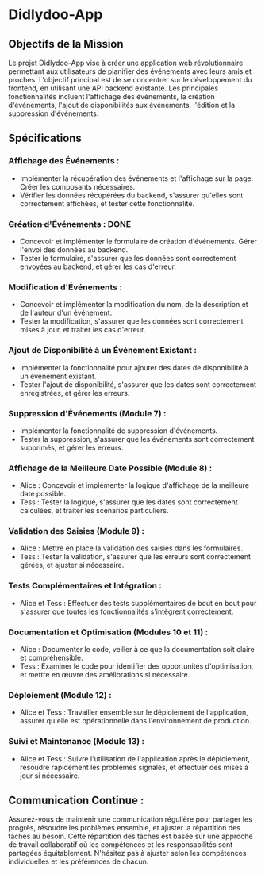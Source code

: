 # Didlydoo-App
## Objectifs de la Mission
Le projet Didlydoo-App vise à créer une application web révolutionnaire permettant aux utilisateurs de planifier des événements avec leurs amis et proches. L'objectif principal est de se concentrer sur le développement du frontend, en utilisant une API backend existante. Les principales fonctionnalités incluent l'affichage des événements, la création d'événements, l'ajout de disponibilités aux événements, l'édition et la suppression d'événements.

## Spécifications

### Affichage des Événements :
- Implémenter la récupération des événements et l'affichage sur la page. Créer les composants nécessaires.
- Vérifier les données récupérées du backend, s'assurer qu'elles sont correctement affichées, et tester cette fonctionnalité.
### ~~Création d'Événements~~ : DONE
- Concevoir et implémenter le formulaire de création d'événements. Gérer l'envoi des données au backend.
- Tester le formulaire, s'assurer que les données sont correctement envoyées au backend, et gérer les cas d'erreur.
### Modification d'Événements  :
- Concevoir et implémenter la modification du nom, de la description et de l'auteur d'un événement.
- Tester la modification, s'assurer que les données sont correctement mises à jour, et traiter les cas d'erreur.
### Ajout de Disponibilité à un Événement Existant :
- Implémenter la fonctionnalité pour ajouter des dates de disponibilité à un événement existant.
- Tester l'ajout de disponibilité, s'assurer que les dates sont correctement enregistrées, et gérer les erreurs.
### Suppression d'Événements (Module 7) :
- Implémenter la fonctionnalité de suppression d'événements.
- Tester la suppression, s'assurer que les événements sont correctement supprimés, et gérer les erreurs.
### Affichage de la Meilleure Date Possible (Module 8) :
- Alice : Concevoir et implémenter la logique d'affichage de la meilleure date possible.
- Tess : Tester la logique, s'assurer que les dates sont correctement calculées, et traiter les scénarios particuliers.
### Validation des Saisies (Module 9) :
- Alice : Mettre en place la validation des saisies dans les formulaires.
- Tess : Tester la validation, s'assurer que les erreurs sont correctement gérées, et ajuster si nécessaire.
### Tests Complémentaires et Intégration :
- Alice et Tess : Effectuer des tests supplémentaires de bout en bout pour s'assurer que toutes les fonctionnalités s'intègrent correctement.
### Documentation et Optimisation (Modules 10 et 11) :
- Alice : Documenter le code, veiller à ce que la documentation soit claire et compréhensible.
- Tess : Examiner le code pour identifier des opportunités d'optimisation, et mettre en œuvre des améliorations si nécessaire.
### Déploiement (Module 12) :
- Alice et Tess : Travailler ensemble sur le déploiement de l'application, assurer qu'elle est opérationnelle dans l'environnement de production.
### Suivi et Maintenance (Module 13) :
- Alice et Tess : Suivre l'utilisation de l'application après le déploiement, résoudre rapidement les problèmes signalés, et effectuer des mises à jour si nécessaire.

## Communication Continue :
Assurez-vous de maintenir une communication régulière pour partager les progrès, résoudre les problèmes ensemble, et ajuster la répartition des tâches au besoin.
Cette répartition des tâches est basée sur une approche de travail collaboratif où les compétences et les responsabilités sont partagées équitablement. N'hésitez pas à ajuster selon les compétences individuelles et les préférences de chacun.